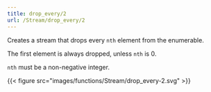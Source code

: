```yaml
---
title: drop_every/2
url: /Stream/drop_every/2
---
```


Creates a stream that drops every `nth` element from the enumerable.

The first element is always dropped, unless `nth` is 0.

`nth` must be a non-negative integer.

{{< figure src="images/functions/Stream/drop_every-2.svg" >}}
